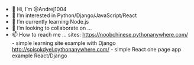 - 👋 Hi, I’m @Andrej1004
- 👀 I’m interested in Python/Django/JavaScript/React
- 🌱 I’m currently learning Node.js
- 💞️ I’m looking to collaborate on ...
- 📫 How to reach me ...
sites:
https://noobchinese.pythonanywhere.com/ - simple learning site example with Django
http://spisokdyel.pythonanywhere.com/ - simple React one page app example React/Django

<!---
Andrej1004/Andrej1004 is a ✨ special ✨ repository because its `README.md` (this file) appears on your GitHub profile.
You can click the Preview link to take a look at your changes.
--->
